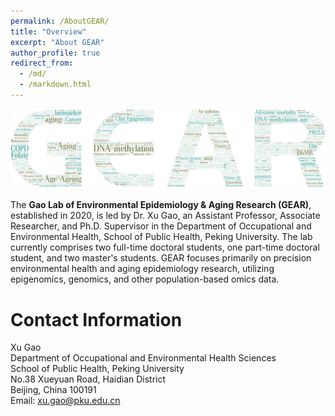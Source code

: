 ```yaml
---
permalink: /AboutGEAR/
title: "Overview"
excerpt: "About GEAR"
author_profile: true
redirect_from: 
  - /md/
  - /markdown.html
---
```



![](GEARcloud.png)



The **Gao Lab of Environmental Epidemiology & Aging Research (GEAR)**, established in 2020, is led by Dr. Xu Gao, an Assistant Professor, Associate Researcher, and Ph.D. Supervisor in the Department of Occupational and Environmental Health, School of Public Health, Peking University. The lab currently comprises two full-time doctoral students, one part-time doctoral student, and two master's students. GEAR focuses primarily on precision environmental health and aging epidemiology research, utilizing epigenomics, genomics, and other population-based omics data.

Contact Information
=====
Xu Gao \
Department of Occupational and Environmental Health Sciences \
School of Public Health, Peking University \
No.38 Xueyuan Road, Haidian District \
Beijing, China 100191\
Email: <xu.gao@pku.edu.cn>